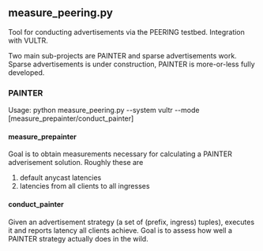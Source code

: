 ## measure_peering.py

Tool for conducting advertisements via the PEERING testbed. Integration with VULTR.

Two main sub-projects are PAINTER and sparse advertisements work. Sparse advertisements is under construction, PAINTER is more-or-less fully developed.


### PAINTER
Usage: python measure_peering.py --system vultr --mode [measure_prepainter/conduct_painter]

#### measure_prepainter

Goal is to obtain measurements necessary for calculating a PAINTER adverisement solution. Roughly these are
1. default anycast latencies
2. latencies from all clients to all ingresses

#### conduct_painter

Given an advertisement strategy (a set of (prefix, ingress) tuples), executes it and reports latency all clients achieve. Goal is to assess how well a PAINTER strategy actually does in the wild.
